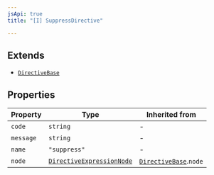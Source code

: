 ```yaml
---
jsApi: true
title: "[I] SuppressDirective"

---
```

## Extends

- [`DirectiveBase`](DirectiveBase.md)

## Properties

| Property | Type | Inherited from |
| ------ | ------ | ------ |
| `code` | `string` | - |
| `message` | `string` | - |
| `name` | `"suppress"` | - |
| `node` | [`DirectiveExpressionNode`](DirectiveExpressionNode.md) | [`DirectiveBase`](DirectiveBase.md).`node` |
